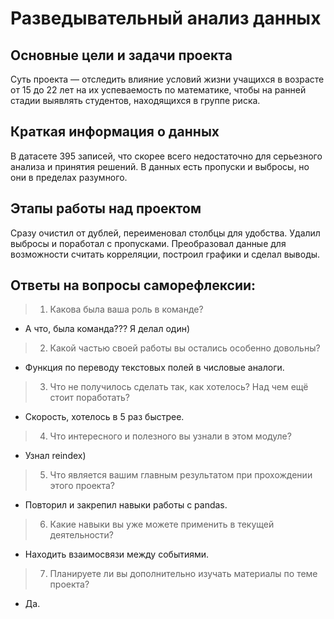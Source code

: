 # Разведывательный анализ данных

## Основные цели и задачи проекта

Суть проекта — отследить влияние условий жизни учащихся в возрасте от 15 до 22 лет на их успеваемость по математике, чтобы на ранней стадии выявлять студентов, находящихся в группе риска.

## Краткая информация о данных

В датасете 395 записей, что скорее всего недостаточно для серьезного анализа и принятия решений. В данных есть пропуски и выбросы, но они в пределах разумного.

## Этапы работы над проектом

Сразу очистил от дублей, переименовал столбцы для удобства. Удалил выбросы и поработал с пропусками. Преобразовал данные для возможности считать корреляции, построил графики и сделал выводы.

## Ответы на вопросы саморефлексии:

> 1.	Какова была ваша роль в команде?
- А что, была команда??? Я делал один)
> 2.	Какой частью своей работы вы остались особенно довольны?
- Функция по переводу текстовых полей в числовые аналоги.
> 3.	Что не получилось сделать так, как хотелось? Над чем ещё стоит поработать?
- Скорость, хотелось в 5 раз быстрее.
> 4.	Что интересного и полезного вы узнали в этом модуле?
- Узнал reindex)
> 5.	Что является вашим главным результатом при прохождении этого проекта?
- Повторил и закрепил навыки работы с pandas.
> 6.	Какие навыки вы уже можете применить в текущей деятельности?
- Находить взаимосвязи между событиями.
> 7.	Планируете ли вы дополнительно изучать материалы по теме проекта?
- Да.
